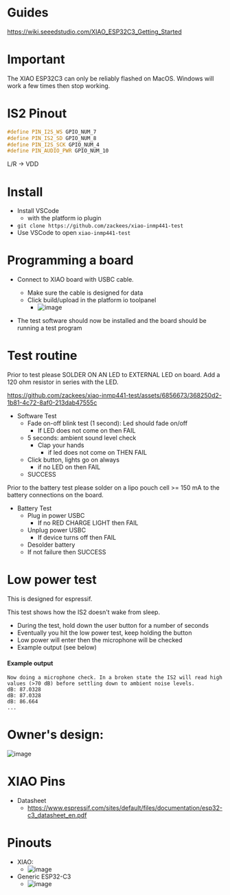# Guides

https://wiki.seeedstudio.com/XIAO_ESP32C3_Getting_Started

# Important

The XIAO ESP32C3 can only be reliably flashed on MacOS. Windows will work a few times then stop working.

# IS2 Pinout

```cpp
#define PIN_I2S_WS GPIO_NUM_7
#define PIN_IS2_SD GPIO_NUM_8
#define PIN_I2S_SCK GPIO_NUM_4
#define PIN_AUDIO_PWR GPIO_NUM_10
```

L/R -> VDD

# Install

  * Install VSCode
    * with the platform io plugin
  * `git clone https://github.com/zackees/xiao-inmp441-test`
  * Use VSCode to open `xiao-inmp441-test`

# Programming a board

  * Connect to XIAO board with USBC cable.
    * Make sure the cable is designed for data
    * Click build/upload in the platform io toolpanel
      * ![image](https://github.com/zackees/xiao-inmp441-test/assets/6856673/13bed300-5c01-4837-ba01-008b39cfe71e)

  * The test software should now be installed and the board should be running a test program

# Test routine

  Prior to test please SOLDER ON AN LED to EXTERNAL LED on board. Add a 120 ohm resistor in series with the LED.


https://github.com/zackees/xiao-inmp441-test/assets/6856673/368250d2-1b81-4c72-8af0-213dab47555c



  * Software Test
    * Fade on-off blink test (1 second): Led should fade on/off
      * If LED does not come on then FAIL
    * 5 seconds: ambient sound level check
      * Clap your hands
        * if led does not come on THEN FAIL
    * Click button, lights go on always
      * if no LED on then FAIL
    * SUCCESS

Prior to the battery test please solder on a lipo pouch cell >= 150 mA to the battery connections on the board.

  * Battery Test
    * Plug in power USBC
      * If no RED CHARGE LIGHT then FAIL
    * Unplug power USBC
      * If device turns off then FAIL
    * Desolder battery
    * If not failure then SUCCESS

# Low power test

This is designed for espressif.

This test shows how the IS2 doesn't wake from sleep.

  * During the test, hold down the user button for a number of seconds
  * Eventually you hit the low power test, keep holding the button
  * Low power will enter then the microphone will be checked
  * Example output (see below)

#### Example output

```
Now doing a microphone check. In a broken state the IS2 will read high values (>70 dB) before settling down to ambient noise levels.
dB: 87.0328
dB: 87.0328
dB: 86.664
...
```

# Owner's design:

![image](https://github.com/zackees/xiao-inmp441-test/assets/6856673/7017fa5a-ff1d-4d03-8c54-105cfbb52e59)


# XIAO Pins

  * Datasheet
    * https://www.espressif.com/sites/default/files/documentation/esp32-c3_datasheet_en.pdf

# Pinouts

  * XIAO:
    * ![image](https://github.com/zackees/noodz-soundreactive/assets/6856673/b1114268-d4b9-4eeb-9ecf-c81d819812d9)
  * Generic ESP32-C3
    * ![image](https://github.com/zackees/noodz-soundreactive/assets/6856673/4beef3b1-20db-4457-be57-3be4b7ca0fc7)
